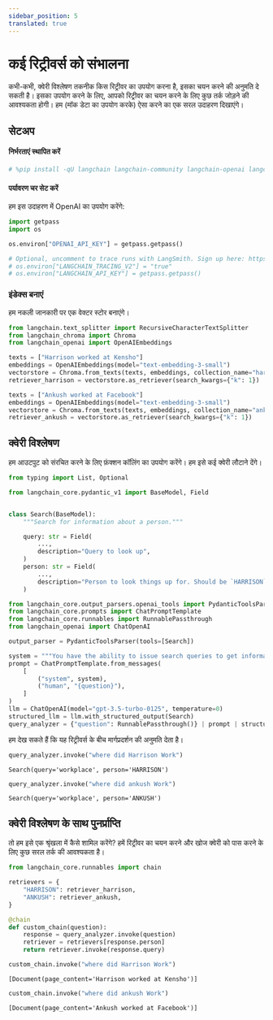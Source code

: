 ```yaml
---
sidebar_position: 5
translated: true
---
```


# कई रिट्रीवर्स को संभालना

कभी-कभी, क्वेरी विश्लेषण तकनीक किस रिट्रीवर का उपयोग करना है, इसका चयन करने की अनुमति दे सकती है। इसका उपयोग करने के लिए, आपको रिट्रीवर का चयन करने के लिए कुछ तर्क जोड़ने की आवश्यकता होगी। हम (मॉक डेटा का उपयोग करके) ऐसा करने का एक सरल उदाहरण दिखाएंगे।

## सेटअप

#### निर्भरताएं स्थापित करें

```python
# %pip install -qU langchain langchain-community langchain-openai langchain-chroma
```

#### पर्यावरण चर सेट करें

हम इस उदाहरण में OpenAI का उपयोग करेंगे:

```python
import getpass
import os

os.environ["OPENAI_API_KEY"] = getpass.getpass()

# Optional, uncomment to trace runs with LangSmith. Sign up here: https://smith.langchain.com.
# os.environ["LANGCHAIN_TRACING_V2"] = "true"
# os.environ["LANGCHAIN_API_KEY"] = getpass.getpass()
```

### इंडेक्स बनाएं

हम नकली जानकारी पर एक वेक्टर स्टोर बनाएंगे।

```python
from langchain.text_splitter import RecursiveCharacterTextSplitter
from langchain_chroma import Chroma
from langchain_openai import OpenAIEmbeddings

texts = ["Harrison worked at Kensho"]
embeddings = OpenAIEmbeddings(model="text-embedding-3-small")
vectorstore = Chroma.from_texts(texts, embeddings, collection_name="harrison")
retriever_harrison = vectorstore.as_retriever(search_kwargs={"k": 1})

texts = ["Ankush worked at Facebook"]
embeddings = OpenAIEmbeddings(model="text-embedding-3-small")
vectorstore = Chroma.from_texts(texts, embeddings, collection_name="ankush")
retriever_ankush = vectorstore.as_retriever(search_kwargs={"k": 1})
```

## क्वेरी विश्लेषण

हम आउटपुट को संरचित करने के लिए फ़ंक्शन कॉलिंग का उपयोग करेंगे। हम इसे कई क्वेरी लौटाने देंगे।

```python
from typing import List, Optional

from langchain_core.pydantic_v1 import BaseModel, Field


class Search(BaseModel):
    """Search for information about a person."""

    query: str = Field(
        ...,
        description="Query to look up",
    )
    person: str = Field(
        ...,
        description="Person to look things up for. Should be `HARRISON` or `ANKUSH`.",
    )
```

```python
from langchain_core.output_parsers.openai_tools import PydanticToolsParser
from langchain_core.prompts import ChatPromptTemplate
from langchain_core.runnables import RunnablePassthrough
from langchain_openai import ChatOpenAI

output_parser = PydanticToolsParser(tools=[Search])

system = """You have the ability to issue search queries to get information to help answer user information."""
prompt = ChatPromptTemplate.from_messages(
    [
        ("system", system),
        ("human", "{question}"),
    ]
)
llm = ChatOpenAI(model="gpt-3.5-turbo-0125", temperature=0)
structured_llm = llm.with_structured_output(Search)
query_analyzer = {"question": RunnablePassthrough()} | prompt | structured_llm
```

हम देख सकते हैं कि यह रिट्रीवर्स के बीच मार्गप्रदर्शन की अनुमति देता है।

```python
query_analyzer.invoke("where did Harrison Work")
```

```output
Search(query='workplace', person='HARRISON')
```

```python
query_analyzer.invoke("where did ankush Work")
```

```output
Search(query='workplace', person='ANKUSH')
```

## क्वेरी विश्लेषण के साथ पुनर्प्राप्ति

तो हम इसे एक श्रृंखला में कैसे शामिल करेंगे? हमें रिट्रीवर का चयन करने और खोज क्वेरी को पास करने के लिए कुछ सरल तर्क की आवश्यकता है।

```python
from langchain_core.runnables import chain
```

```python
retrievers = {
    "HARRISON": retriever_harrison,
    "ANKUSH": retriever_ankush,
}
```

```python
@chain
def custom_chain(question):
    response = query_analyzer.invoke(question)
    retriever = retrievers[response.person]
    return retriever.invoke(response.query)
```

```python
custom_chain.invoke("where did Harrison Work")
```

```output
[Document(page_content='Harrison worked at Kensho')]
```

```python
custom_chain.invoke("where did ankush Work")
```

```output
[Document(page_content='Ankush worked at Facebook')]
```
